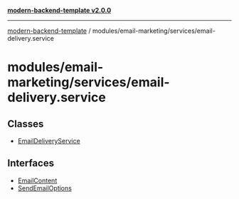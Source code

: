 [**modern-backend-template v2.0.0**](../../../../README.md)

***

[modern-backend-template](../../../../modules.md) / modules/email-marketing/services/email-delivery.service

# modules/email-marketing/services/email-delivery.service

## Classes

- [EmailDeliveryService](classes/EmailDeliveryService.md)

## Interfaces

- [EmailContent](interfaces/EmailContent.md)
- [SendEmailOptions](interfaces/SendEmailOptions.md)
